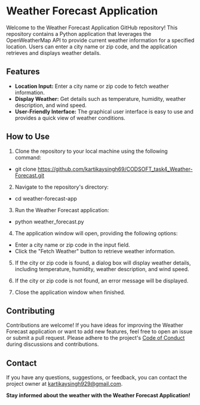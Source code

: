 # Weather Forecast Application

Welcome to the Weather Forecast Application GitHub repository! This repository contains a Python application that leverages the OpenWeatherMap API to provide current weather information for a specified location. Users can enter a city name or zip code, and the application retrieves and displays weather details.

## Features

- **Location Input:** Enter a city name or zip code to fetch weather information.
- **Display Weather:** Get details such as temperature, humidity, weather description, and wind speed.
- **User-Friendly Interface:** The graphical user interface is easy to use and provides a quick view of weather conditions.

## How to Use

1. Clone the repository to your local machine using the following command:

* git clone https://github.com/kartikaysingh69/CODSOFT_task4_Weather-Forecast.git

2. Navigate to the repository's directory:

* cd weather-forecast-app

3. Run the Weather Forecast application:

* python weather_forecast.py


4. The application window will open, providing the following options:

- Enter a city name or zip code in the input field.
- Click the "Fetch Weather" button to retrieve weather information.

5. If the city or zip code is found, a dialog box will display weather details, including temperature, humidity, weather description, and wind speed.

6. If the city or zip code is not found, an error message will be displayed.

7. Close the application window when finished.

## Contributing

Contributions are welcome! If you have ideas for improving the Weather Forecast application or want to add new features, feel free to open an issue or submit a pull request. Please adhere to the project's [Code of Conduct](CODE_OF_CONDUCT.md) during discussions and contributions.

## Contact

If you have any questions, suggestions, or feedback, you can contact the project owner at kartikaysingh929@gmail.com.

**Stay informed about the weather with the Weather Forecast Application!**





